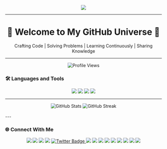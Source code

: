 <!-- Header Section -->
<p align="center">
  <img src="https://readme-typing-svg.demolab.com?font=Fira+Code&size=32&pause=1000&color=0EFFF7&center=true&vCenter=true&width=900&lines=Hi+there%2C+I'm+Samarth+Sharma!+%F0%9F%91%8B;Looking+for+Collaboration!"Typing SVG" />
</p>

---

<!-- Introduction Section -->
<h1 align="center">🚀 Welcome to My GitHub Universe 🚀</h1>
<p align="center">Crafting Code | Solving Problems | Learning Continuously | Sharing Knowledge </p>

---
<p align="center">
    <img src="https://komarev.com/ghpvc/?username=samartho4&label=visitors&color=0e75b6&style=flat" alt="Profile Views" />
</p>


### 🛠️ **Languages and Tools**

<p align="center">
  <!-- Core Technologies -->
  <img src="https://skillicons.dev/icons?i=js,ts,react,nextjs,nodejs,express,python,java,cpp,html,css" />
  <!-- Backend & Databases -->
  <img src="https://skillicons.dev/icons?i=django,mysql,postgres,mongodb,sqlite" />

  <!-- DevOps and Tools -->
  <img src="https://skillicons.dev/icons?i=aws,azure,docker,git,github,heroku,vscode,figma,postman" />

  <!-- Additional Tools -->
  <img src="https://skillicons.dev/icons?i=linux,redis,bash,webpack,graphql,cloudflare" />
</p>

---
<div align="center">
  <img src="https://github-readme-stats.vercel.app/api?username=samartho4&theme=radical&show_icons=true" alt="GitHub Stats">
  <img src="https://streak-stats.demolab.com/?user=samartho4&theme=radical" alt="GitHub Streak">
</div><br />
---

### 🌐 **Connect With Me**

<p align="center">
  <a href="https://linkedin.com/in/samarthxsharma"><img src="https://img.shields.io/badge/LinkedIn-blue?style=for-the-badge&logo=linkedin&logoColor=white" /></a>
  <a href="mailto:samarthx04@gmail.com"><img src="https://img.shields.io/badge/Gmail-D14836?style=for-the-badge&logo=gmail&logoColor=white" /></a>
  <a href="https://discord.com/users/samarth_o4"><img src="https://img.shields.io/badge/Discord-5865F2?style=for-the-badge&logo=discord&logoColor=white" /></a>
  <a href="https://github.com/samartho4"><img src="https://img.shields.io/badge/GitHub-100000?style=for-the-badge&logo=github&logoColor=white" /></a>
  <a href="https://x.com/sxmarthx">
  <img src="https://img.shields.io/badge/Twitter-1DA1F2?style=for-the-badge&logo=twitter&logoColor=white" alt="Twitter Badge" />
</a>
  <a href="https://leetcode.com/u/samartho4/"><img src="https://img.shields.io/badge/LeetCode-FFA116?style=for-the-badge&logo=leetcode&logoColor=white" /></a>
  <a href="https://medium.com/@samarthx04"><img src="https://img.shields.io/badge/Medium-black?style=for-the-badge&logo=medium&logoColor=white" /></a>
  <a href="https://hashnode.com/@samartho4"><img src="https://img.shields.io/badge/Hashnode-2962FF?style=for-the-badge&logo=hashnode&logoColor=white" /></a>
  <a href="https://devpost.com/samartho4"><img src="https://img.shields.io/badge/Devpost-003E54?style=for-the-badge&logo=devpost&logoColor=white" /></a>
  <a href="https://youtube.com/@samarth4yt"><img src="https://img.shields.io/badge/YouTube-FF0000?style=for-the-badge&logo=youtube&logoColor=white" /></a>
  <a href="https://instagram.com/samarth_o4"><img src="https://img.shields.io/badge/Instagram-E4405F?style=for-the-badge&logo=instagram&logoColor=white" /></a>
  <a href="https://app.opensauced.pizza/u/samartho4"><img src="https://img.shields.io/badge/OpenSauced-orange?style=for-the-badge&logo=opensauced&logoColor=white" /></a>
  <a href="https://www.kaggle.com/samarth4kaggle"><img src="https://img.shields.io/badge/Kaggle-20BEFF?style=for-the-badge&logo=kaggle&logoColor=white" /></a>
  <a href="https://huggingface.co/samartho4"><img src="https://img.shields.io/badge/HuggingFace-FEB75C?style=for-the-badge&logo=huggingface&logoColor=white" /></a>
</p>

